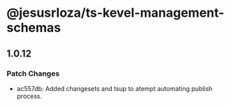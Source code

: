 # @jesusrloza/ts-kevel-management-schemas

## 1.0.12

### Patch Changes

- ac557db: Added changesets and tsup to atempt automating publish process.
